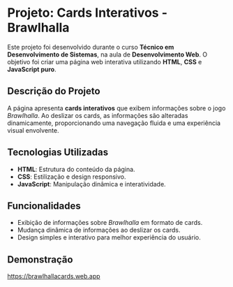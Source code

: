 # Projeto: Cards Interativos - Brawlhalla

Este projeto foi desenvolvido durante o curso **Técnico em Desenvolvimento de Sistemas**, na aula de **Desenvolvimento Web**. O objetivo foi criar uma página web interativa utilizando **HTML**, **CSS** e **JavaScript puro**.

## Descrição do Projeto

A página apresenta **cards interativos** que exibem informações sobre o jogo *Brawlhalla*. Ao deslizar os cards, as informações são alteradas dinamicamente, proporcionando uma navegação fluida e uma experiência visual envolvente.

## Tecnologias Utilizadas
- **HTML**: Estrutura do conteúdo da página.
- **CSS**: Estilização e design responsivo.
- **JavaScript**: Manipulação dinâmica e interatividade.

## Funcionalidades
- Exibição de informações sobre *Brawlhalla* em formato de cards.
- Mudança dinâmica de informações ao deslizar os cards.
- Design simples e interativo para melhor experiência do usuário.

## Demonstração
https://brawlhallacards.web.app
